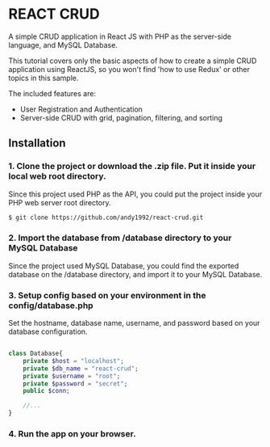 # REACT CRUD
A simple CRUD application in React JS with PHP as the server-side language, and MySQL Database.


This tutorial covers only the basic aspects of how to create a simple CRUD application using ReactJS, so you won't find 'how to use Redux' or other topics in this sample.

The included features are:
-  User Registration and Authentication
-  Server-side CRUD with grid, pagination, filtering, and sorting

## Installation
### 1. Clone the project or download the .zip file. Put it inside your local web root directory.
Since this project used PHP as the API, you could put the project inside your PHP web server root directory.

```sh
$ git clone https://github.com/andy1992/react-crud.git
```

### 2. Import the database from /database directory to your MySQL Database
Since the project used MySQL Database, you could find the exported database on the /database directory, and import it to your MySQL Database.

### 3. Setup config based on your environment in the config/database.php
Set the hostname, database name, username, and password based on your database configuration.

```php

class Database{
    private $host = "localhost";
    private $db_name = "react-crud";
    private $username = "root";
    private $password = "secret";
    public $conn;

    //...
}
```

### 4. Run the app on your browser.

